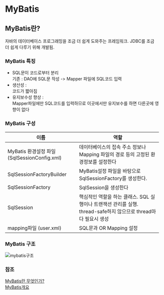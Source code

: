 # MyBatis


## MyBatis란?
  자바의 데이터베이스 프로그래밍을 조금 더 쉽게 도와주는 프레임워크. JDBC를 조금 더 쉽게 다루기 위해 개발됨.
  
  ### MyBatis 특징
  - SQL문이 코드로부터 분리 <br>
  기존 : DAO에 SQL문 작성 -> Mapper 파일에 SQL코드 입력
  - 생산성 : <br>
  코드가 짧아짐
  - 유지보수성 향상 :  <br>
  Mapper파일에만 SQL코드를 입력하므로 이곳에서만 유지보수를 하면 다른곳에 영향이 없다
  
  ### MyBatis 구성

  
  |이름|역할|
|------|---|
|MyBatis 환경설정 파일 (SqlSessionConfig.xml)|데이터베이스의 접속 주소 정보나 Mapping 파일의 경로 등의 고정된 환경정보를 설정한다|
|SqlSessionFactoryBuilder|MyBatis설정 파일을 바탕으로 SqlSessionFactory를 생성한다.|
|SqlSessionFactory|SqlSession을 생성한다|
|SqlSession|핵심적인 역할을 하는 클래스. SQL 실행이나 트랜잭션 관리를 실행. thread-safe하지 않으므로 thread마다 필요시 생성|
|mapping파일 (user.xml) |SQL문과 OR Mapping 설정 |

  ### MyBatis 구조
  ![mybatis구조](https://user-images.githubusercontent.com/46726709/107893887-f3121180-6f70-11eb-963e-3aac82ae1521.PNG)
 
 
 ### 참조
 [MyBatis란 무엇인가?](https://m.blog.naver.com/PostView.nhn?blogId=wwwkang8&logNo=220989381100&proxyReferer=https:%2F%2Fwww.google.com%2F) <br>
 [MyBatis개요](https://www.youtube.com/watch?v=9b5P4YiyqOY&ab_channel=SKplanetTacademy) <br>
